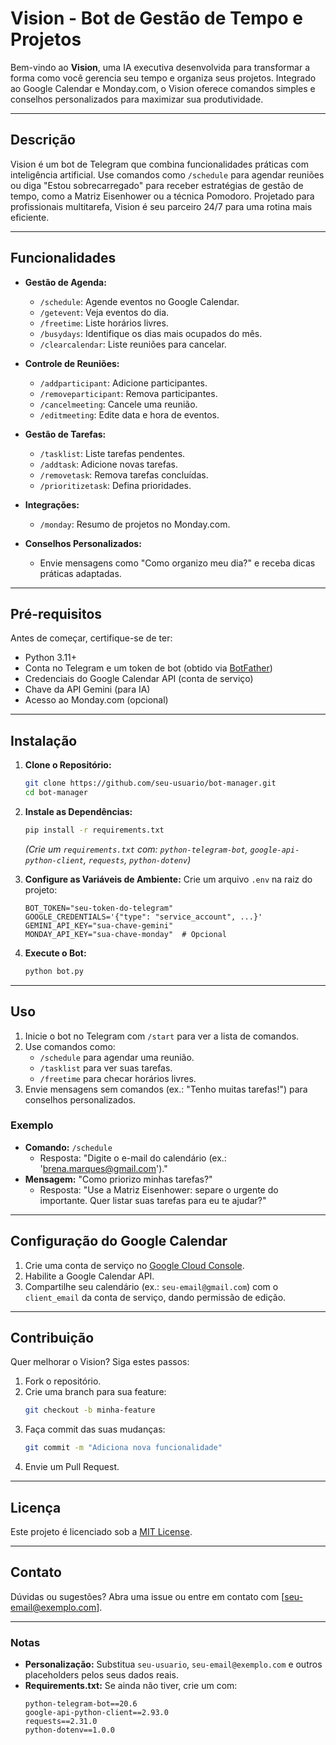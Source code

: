# Vision - Bot de Gestão de Tempo e Projetos

Bem-vindo ao **Vision**, uma IA executiva desenvolvida para transformar a forma como você gerencia seu tempo e organiza seus projetos. Integrado ao Google Calendar e Monday.com, o Vision oferece comandos simples e conselhos personalizados para maximizar sua produtividade.

---

## Descrição

Vision é um bot de Telegram que combina funcionalidades práticas com inteligência artificial. Use comandos como `/schedule` para agendar reuniões ou diga "Estou sobrecarregado" para receber estratégias de gestão de tempo, como a Matriz Eisenhower ou a técnica Pomodoro. Projetado para profissionais multitarefa, Vision é seu parceiro 24/7 para uma rotina mais eficiente.

---

## Funcionalidades

- **Gestão de Agenda:**
  - `/schedule`: Agende eventos no Google Calendar.
  - `/getevent`: Veja eventos do dia.
  - `/freetime`: Liste horários livres.
  - `/busydays`: Identifique os dias mais ocupados do mês.
  - `/clearcalendar`: Liste reuniões para cancelar.

- **Controle de Reuniões:**
  - `/addparticipant`: Adicione participantes.
  - `/removeparticipant`: Remova participantes.
  - `/cancelmeeting`: Cancele uma reunião.
  - `/editmeeting`: Edite data e hora de eventos.

- **Gestão de Tarefas:**
  - `/tasklist`: Liste tarefas pendentes.
  - `/addtask`: Adicione novas tarefas.
  - `/removetask`: Remova tarefas concluídas.
  - `/prioritizetask`: Defina prioridades.

- **Integrações:**
  - `/monday`: Resumo de projetos no Monday.com.

- **Conselhos Personalizados:**
  - Envie mensagens como "Como organizo meu dia?" e receba dicas práticas adaptadas.

---

## Pré-requisitos

Antes de começar, certifique-se de ter:
- Python 3.11+
- Conta no Telegram e um token de bot (obtido via [BotFather](https://t.me/BotFather))
- Credenciais do Google Calendar API (conta de serviço)
- Chave da API Gemini (para IA)
- Acesso ao Monday.com (opcional)

---

## Instalação

1. **Clone o Repositório:**
   ```bash
   git clone https://github.com/seu-usuario/bot-manager.git
   cd bot-manager
   ```

2. **Instale as Dependências:**
   ```bash
   pip install -r requirements.txt
   ```
   *(Crie um `requirements.txt` com: `python-telegram-bot`, `google-api-python-client`, `requests`, `python-dotenv`)*

3. **Configure as Variáveis de Ambiente:**
   Crie um arquivo `.env` na raiz do projeto:
   ```plaintext
   BOT_TOKEN="seu-token-do-telegram"
   GOOGLE_CREDENTIALS='{"type": "service_account", ...}'
   GEMINI_API_KEY="sua-chave-gemini"
   MONDAY_API_KEY="sua-chave-monday"  # Opcional
   ```

4. **Execute o Bot:**
   ```bash
   python bot.py
   ```

---

## Uso

1. Inicie o bot no Telegram com `/start` para ver a lista de comandos.
2. Use comandos como:
   - `/schedule` para agendar uma reunião.
   - `/tasklist` para ver suas tarefas.
   - `/freetime` para checar horários livres.
3. Envie mensagens sem comandos (ex.: "Tenho muitas tarefas!") para conselhos personalizados.

### Exemplo
- **Comando:** `/schedule`
  - Resposta: "Digite o e-mail do calendário (ex.: 'brena.marques@gmail.com')."
- **Mensagem:** "Como priorizo minhas tarefas?"
  - Resposta: "Use a Matriz Eisenhower: separe o urgente do importante. Quer listar suas tarefas para eu te ajudar?"

---

## Configuração do Google Calendar
1. Crie uma conta de serviço no [Google Cloud Console](https://console.cloud.google.com/).
2. Habilite a Google Calendar API.
3. Compartilhe seu calendário (ex.: `seu-email@gmail.com`) com o `client_email` da conta de serviço, dando permissão de edição.

---

## Contribuição

Quer melhorar o Vision? Siga estes passos:
1. Fork o repositório.
2. Crie uma branch para sua feature:
   ```bash
   git checkout -b minha-feature
   ```
3. Faça commit das suas mudanças:
   ```bash
   git commit -m "Adiciona nova funcionalidade"
   ```
4. Envie um Pull Request.

---

## Licença

Este projeto é licenciado sob a [MIT License](LICENSE).

---

## Contato

Dúvidas ou sugestões? Abra uma issue ou entre em contato com [seu-email@exemplo.com].

---

### **Notas**
- **Personalização:** Substitua `seu-usuario`, `seu-email@exemplo.com` e outros placeholders pelos seus dados reais.
- **Requirements.txt:** Se ainda não tiver, crie um com:
  ```
  python-telegram-bot==20.6
  google-api-python-client==2.93.0
  requests==2.31.0
  python-dotenv==1.0.0
  ```


